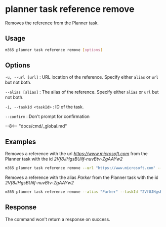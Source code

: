 # planner task reference remove

Removes the reference from the Planner task.

## Usage

```sh
m365 planner task reference remove [options]
```

## Options

`-u, --url [url]`
: URL location of the reference. Specify either `alias` or `url` but not both.

`--alias [alias]`
: The alias of the reference. Specify either `alias` or `url` but not both.

`-i, --taskId <taskId>`
: ID of the task.

`--confirm`
: Don't prompt for confirmation

--8<-- "docs/cmd/_global.md"

## Examples

Removes a reference with the url _https://www.microsoft.com_ from the Planner task with the id _2Vf8JHgsBUiIf-nuvBtv-ZgAAYw2_

```sh
m365 planner task reference remove --url "https://www.microsoft.com" --taskId "2Vf8JHgsBUiIf-nuvBtv-ZgAAYw2" 
```

Removes a reference with the alias _Parker_ from the Planner task with the id _2Vf8JHgsBUiIf-nuvBtv-ZgAAYw2_

```sh
m365 planner task reference remove --alias "Parker" --taskId "2Vf8JHgsBUiIf-nuvBtv-ZgAAYw2"
```

## Response

The command won't return a response on success.
